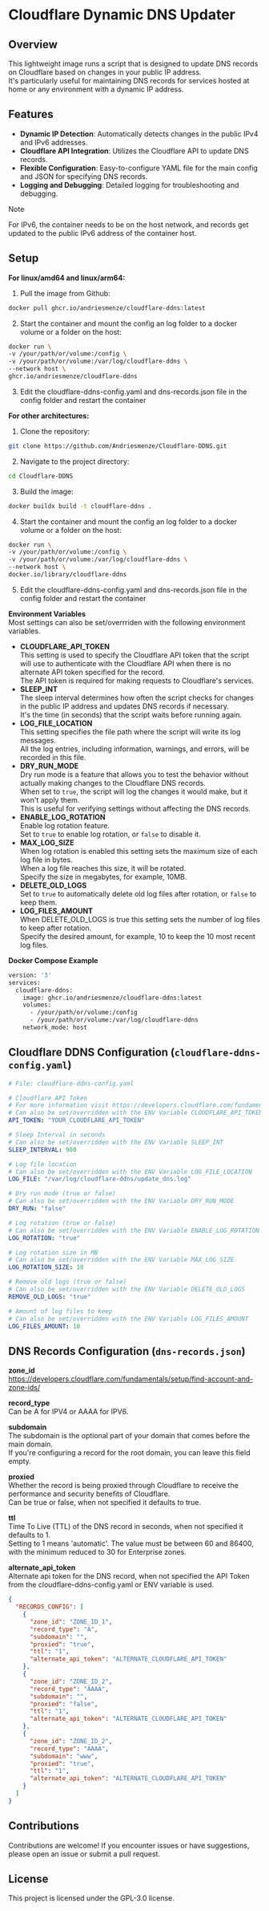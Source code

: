 # Cloudflare Dynamic DNS Updater

## Overview

This lightweight image runs a script that is designed to update DNS records on Cloudflare based on changes in your public IP address.  
It's particularly useful for maintaining DNS records for services hosted at home or any environment with a dynamic IP address.

## Features

- **Dynamic IP Detection**: Automatically detects changes in the public IPv4 and IPv6 addresses.
- **Cloudflare API Integration**: Utilizes the Cloudflare API to update DNS records.
- **Flexible Configuration**: Easy-to-configure YAML file for the main config and JSON for specifying DNS records.
- **Logging and Debugging**: Detailed logging for troubleshooting and debugging.

> [!NOTE]
> For IPv6, the container needs to be on the host network, and records get updated to the public IPv6 address of the container host.  

## Setup

**For linux/amd64 and linux/arm64:**
1. Pull the image from Github:
```bash
docker pull ghcr.io/andriesmenze/cloudflare-ddns:latest
```
2. Start the container and mount the config an log folder to a docker volume or a folder on the host:
```bash
docker run \
-v /your/path/or/volume:/config \
-v /your/path/or/volume:/var/log/cloudflare-ddns \
--network host \
ghcr.io/andriesmenze/cloudflare-ddns
```
3. Edit the cloudflare-ddns-config.yaml and dns-records.json file in the config folder and restart the container

**For other architectures:**
1. Clone the repository:
```bash
git clone https://github.com/Andriesmenze/Cloudflare-DDNS.git
```
2. Navigate to the project directory:
```bash
cd Cloudflare-DDNS
```
3. Build the image:
```bash
docker buildx build -t cloudflare-ddns .
```
4. Start the container and mount the config an log folder to a docker volume or a folder on the host:
```bash
docker run \
-v /your/path/or/volume:/config \
-v /your/path/or/volume:/var/log/cloudflare-ddns \
--network host \
docker.io/library/cloudflare-ddns
```
5. Edit the cloudflare-ddns-config.yaml and dns-records.json file in the config folder and restart the container

**Environment Variables**  
Most settings can also be set/overrriden with the following environment variables.  
- **CLOUDFLARE_API_TOKEN**  
  This setting is used to specify the Cloudflare API token that the script will use to authenticate with the Cloudflare API when there is no alternate API token specified for the record.  
  The API token is required for making requests to Cloudflare's services.  
- **SLEEP_INT**  
  The sleep interval determines how often the script checks for changes in the public IP address and updates DNS records if necessary.  
  It's the time (in seconds) that the script waits before running again.  
- **LOG_FILE_LOCATION**  
  This setting specifies the file path where the script will write its log messages.  
  All the log entries, including information, warnings, and errors, will be recorded in this file.  
- **DRY_RUN_MODE**  
  Dry run mode is a feature that allows you to test the behavior without actually making changes to the Cloudflare DNS records.  
  When set to `true`, the script will log the changes it would make, but it won't apply them.  
  This is useful for verifying settings without affecting the DNS records.  
- **ENABLE_LOG_ROTATION**  
  Enable log rotation feature.  
  Set to `true` to enable log rotation, or `false` to disable it.  
- **MAX_LOG_SIZE**  
  When log rotation is enabled this setting sets the maximum size of each log file in bytes.  
  When a log file reaches this size, it will be rotated.  
  Specify the size in megabytes, for example, 10MB.  
- **DELETE_OLD_LOGS**  
  Set to `true` to automatically delete old log files after rotation, or `false` to keep them.
- **LOG_FILES_AMOUNT**  
  When DELETE_OLD_LOGS is true this setting sets the number of log files to keep after rotation.  
  Specify the desired amount, for example, 10 to keep the 10 most recent log files.  

**Docker Compose Example**
```Dockerfile
version: '3'
services:
  cloudflare-ddns:
    image: ghcr.io/andriesmenze/cloudflare-ddns:latest
    volumes:
      - /your/path/or/volume:/config
      - /your/path/or/volume:/var/log/cloudflare-ddns
    network_mode: host
```

## Cloudflare DDNS Configuration (`cloudflare-ddns-config.yaml`)
```yaml
# File: cloudflare-ddns-config.yaml

# Cloudflare API Token
# For more information visit https://developers.cloudflare.com/fundamentals/api/get-started/create-token/
# Can also be set/overridden with the ENV Variable CLOUDFLARE_API_TOKEN
API_TOKEN: "YOUR_CLOUDFLARE_API_TOKEN"

# Sleep Interval in seconds
# Can also be set/overridden with the ENV Variable SLEEP_INT
SLEEP_INTERVAL: 900 

# Log file location
# Can also be set/overridden with the ENV Variable LOG_FILE_LOCATION
LOG_FILE: "/var/log/cloudflare-ddns/update_dns.log"

# Dry run mode (true or false)
# Can also be set/overridden with the ENV Variable DRY_RUN_MODE
DRY_RUN: "false"

# Log rotation (true or false)
# Can also be set/overridden with the ENV Variable ENABLE_LOG_ROTATION
LOG_ROTATION: "true"

# Log rotation size in MB
# Can also be set/overridden with the ENV Variable MAX_LOG_SIZE
LOG_ROTATION_SIZE: 10

# Remove old logs (true or false)
# Can also be set/overridden with the ENV Variable DELETE_OLD_LOGS
REMOVE_OLD_LOGS: "true"

# Amount of log files to keep
# Can also be set/overridden with the ENV Variable LOG_FILES_AMOUNT
LOG_FILES_AMOUNT: 10
```

## DNS Records Configuration (`dns-records.json`)

**zone_id**  
https://developers.cloudflare.com/fundamentals/setup/find-account-and-zone-ids/  

**record_type**  
Can be A for IPV4 or AAAA for IPV6.  

**subdomain**  
The subdomain is the optional part of your domain that comes before the main domain.  
If you're configuring a record for the root domain, you can leave this field empty.  

**proxied**  
Whether the record is being proxied through Cloudflare to receive the performance and security benefits of Cloudflare.  
Can be true or false, when not specified it defaults to true.  

**ttl**  
Time To Live (TTL) of the DNS record in seconds, when not specified it defaults to 1.  
Setting to 1 means 'automatic'. The value must be between 60 and 86400, with the minimum reduced to 30 for Enterprise zones.  

**alternate_api_token**  
Alternate api token for the DNS record, when not specified the API Token from the cloudflare-ddns-config.yaml or ENV variable is used.  

```json
{
  "RECORDS_CONFIG": [
    {
      "zone_id": "ZONE_ID_1",
      "record_type": "A",
      "subdomain": "",
      "proxied": "true",
      "ttl": "1",
      "alternate_api_token": "ALTERNATE_CLOUDFLARE_API_TOKEN"
    },
    {
      "zone_id": "ZONE_ID_2",
      "record_type": "AAAA",
      "subdomain": "",
      "proxied": "false",
      "ttl": "1",
      "alternate_api_token": "ALTERNATE_CLOUDFLARE_API_TOKEN"
    },
    {
      "zone_id": "ZONE_ID_2",
      "record_type": "AAAA",
      "subdomain": "www",
      "proxied": "true",
      "ttl": "1",
      "alternate_api_token": "ALTERNATE_CLOUDFLARE_API_TOKEN"
    }
  ]
}
```
## Contributions
Contributions are welcome! If you encounter issues or have suggestions, please open an issue or submit a pull request.

## License
This project is licensed under the GPL-3.0 license.
